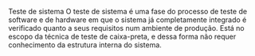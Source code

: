 Teste de sistema
O teste de sistema é uma fase do processo de teste de software e de hardware em que o sistema já completamente integrado é verificado quanto a seus requisitos num ambiente de produção. Está no escopo da técnica de teste de caixa-preta, e dessa forma não requer conhecimento da estrutura interna do sistema.  
    

